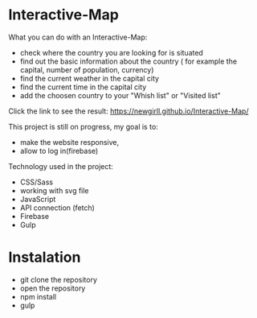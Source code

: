 # Interactive-Map


What you can do with an Interactive-Map:

- check where the country you are looking for is situated
- find out the basic information about the country ( for example the capital, number of population, currency)
- find the current weather in the capital city
- find the current time in the capital city
- add the choosen country to your "Whish list" or "Visited list"

Click the link to see the result: https://newgirll.github.io/Interactive-Map/

This project is still on progress, my goal is to:
- make the website responsive, 
- allow to log in(firebase)

Technology used in the project:

- CSS/Sass
- working with svg file
- JavaScript
- API connection (fetch)
- Firebase
- Gulp

# Instalation

- git clone the repository
- open the repository
- npm install
- gulp
